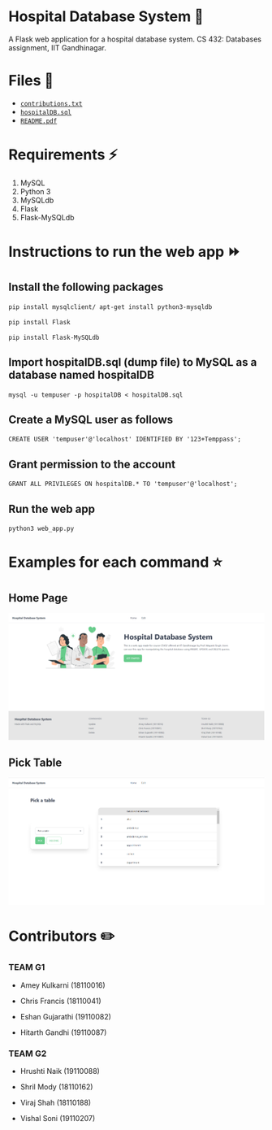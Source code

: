 # Hospital Database System 🏥
A Flask web application for a hospital database system. 
CS 432: Databases assignment, IIT Gandhinagar.

# Files 📁

* [`contributions.txt`](https://github.com/frank-chris/HospitalDatabaseSystem/blob/main/contributions.txt)    
* [`hospitalDB.sql`](https://github.com/frank-chris/HospitalDatabaseSystem/blob/main/hospitalDB.sql)   
* [`README.pdf`](https://github.com/frank-chris/HospitalDatabaseSystem/blob/main/README.pdf)   
  
# Requirements ⚡
1) MySQL
2) Python 3
3) MySQLdb
4) Flask
5) Flask-MySQLdb

# Instructions to run the web app ⏩

## Install the following packages
```
pip install mysqlclient/ apt-get install python3-mysqldb
```
```
pip install Flask
```
```
pip install Flask-MySQLdb
```

## Import hospitalDB.sql (dump file) to MySQL as a database named hospitalDB

```
mysql -u tempuser -p hospitalDB < hospitalDB.sql
```

## Create a MySQL user as follows

```
CREATE USER 'tempuser'@'localhost' IDENTIFIED BY '123+Temppass';
```

## Grant permission to the account

```
GRANT ALL PRIVILEGES ON hospitalDB.* TO 'tempuser'@'localhost';
```

## Run the web app

```
python3 web_app.py
```

# Examples for each command ⭐

## Home Page
![](images/homepage.png)

## Pick Table
![](images/pick_table.png)

# Contributors ✏️

### TEAM G1

* Amey Kulkarni (18110016)

* Chris Francis (18110041)

* Eshan Gujarathi (19110082)

* Hitarth Gandhi (19110087)

### TEAM G2

* Hrushti Naik (19110088)

* Shril Mody (18110162)

* Viraj Shah (18110188)

* Vishal Soni (19110207)
